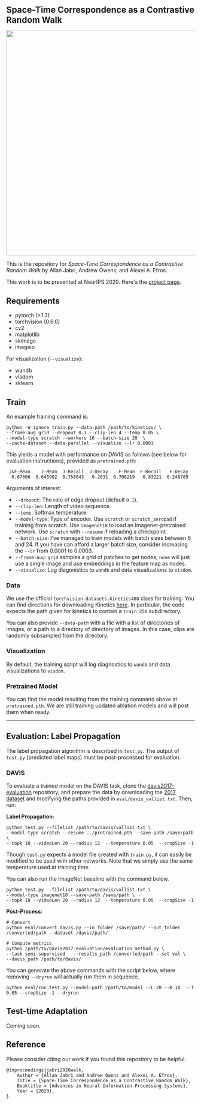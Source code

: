 <h1 style='font-size: 1.6em'>Space-Time Correspondence as a Contrastive Random Walk</h1>

<!-- ![](https://github.com/ajabri/videowalk/raw/master/figs/teaser_animation.gif) -->
<p align="center">
<img src="https://github.com/ajabri/videowalk/raw/master/figs/teaser_animation.gif" width="600">
</p>

This is the repository for *Space-Time Correspondence as a Contrastive Random Walk* by Allan Jabri, Andrew Owens, and Alexei A. Efros. 

This work is to be presented at NeurIPS 2020. Here's the [project page](http://ajabri.github.io/videowalk).


##  Requirements
- pytorch (>1.3)
- torchvision (0.6.0)
- cv2
- matplotlib
- skimage
- imageio

For visualization (`--visualize`):
- wandb
- visdom
- sklearn



## Train
An example training command is:
```
python -W ignore train.py --data-path /path/to/kinetics/ \
--frame-aug grid --dropout 0.1 --clip-len 4 --temp 0.05 \
--model-type scratch --workers 16 --batch-size 20  \
--cache-dataset --data-parallel --visualize --lr 0.0001
```

This yields a model with performance on DAVIS as follows (see below for evaluation instructions), provided as `pretrained.pth`:
```
 J&F-Mean    J-Mean  J-Recall  J-Decay    F-Mean  F-Recall   F-Decay
  0.67606  0.645902  0.758043   0.2031  0.706219   0.83221  0.246789
```

Arguments of interest:

* `--dropout`: The rate of edge dropout (default `0.1`).
* `--clip-len`: Length of video sequence.
* `--temp`: Softmax temperature.
* `--model-type`: Type of encoder. Use `scratch` or `scratch_zeropad` if training from scratch. Use `imagenet18` to load an Imagenet-pretrained network. Use `scratch` with `--resume` if reloading a checkpoint.
* `--batch-size`: I've managed to train models with batch sizes between 6 and 24. If you have can afford a larger batch size, consider increasing the `--lr` from 0.0001 to 0.0003.
* `--frame-aug`: `grid` samples a grid of patches to get nodes; `none` will just use a single image and use embeddings in the feature map as nodes.
* `--visualize`: Log diagonistics to `wandb` and data visualizations to `visdom`.

### Data

We use the official `torchvision.datasets.Kinetics400` class for training. You can find directions for downloading Kinetics [here](https://github.com/pytorch/vision/tree/master/references/video_classification). In particular, the code expects the path given for kinetics to contain a `train_256` subdirectory.

You can also provide `--data-path` with a file with a list of directories of images, or a path to a directory of directory of images. In this case, clips are randomly subsampled from the directory.


### Visualization
By default, the training script will log diagnostics to `wandb` and data visualizations to `visdom`.


### Pretrained Model
You can find the model resulting from the training command above at `pretrained.pth`.
We are still training updated ablation models and will post them when ready.

---

## Evaluation: Label Propagation
The label propagation algorithm is described in `test.py`.  The output of `test.py` (predicted label maps) must be post-processed for evaluation.

### DAVIS
To evaluate a trained model on the DAVIS task, clone the [davis2017-evaluation](https://github.com/davisvideochallenge/davis2017-evaluation) repository, and prepare the data by downloading the [2017 dataset](https://davischallenge.org/davis2017/code.html) and modifying the paths provided in `eval/davis_vallist.txt`. Then, run:


**Label Propagation:**
```
python test.py --filelist /path/to/davis/vallist.txt \
--model-type scratch --resume ../pretrained.pth --save-path /save/path \
--topk 10 --videoLen 20 --radius 12  --temperature 0.05  --cropSize -1
```
Though `test.py` expects a model file created with `train.py`, it can easily be modified to be used with other networks. Note that we simply use the same temperature used at training time.

You can also run the ImageNet baseline with the command below.
```
python test.py --filelist /path/to/davis/vallist.txt \
--model-type imagenet18 --save-path /save/path \
--topk 10 --videoLen 20 --radius 12  --temperature 0.05  --cropSize -1
```


**Post-Process:**  
```
# Convert
python eval/convert_davis.py --in_folder /save/path/ --out_folder /converted/path --dataset /davis/path/

# Compute metrics
python /path/to/davis2017-evaluation/evaluation_method.py \
--task semi-supervised   --results_path /converted/path --set val \
--davis_path /path/to/davis/
```

You can generate the above commands with the script below, where removing `--dryrun` will actually run them in sequence.
```
python eval/run_test.py --model-path /path/to/model --L 20 --K 10  --T 0.05 --cropSize -1 --dryrun
```


## Test-time Adaptation
Coming soon.


## Reference
Please consider citing our work if you found this repository to be helpful.
```
@inproceedings{jabri2020walk,
    Author = {Allan Jabri and Andrew Owens and Alexei A. Efros},
    Title = {Space-Time Correspondence as a Contrastive Random Walk},
    Booktitle = {Advances in Neural Information Processing Systems},
    Year = {2020},
}
```
